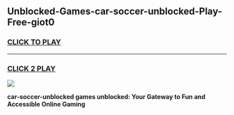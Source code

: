 
## Unblocked-Games-car-soccer-unblocked-Play-Free-giot0
<h3>
<a href="https://premium76.site?title=car-soccer-unblocked&ref=18A1">CLICK TO PLAY</a></h3>
<hr>

<h3>
<a href="https://premium76.site?title=car-soccer-unblocked&ref=18A1">CLICK 2 PLAY</a>
  
</h3>

<a href="https://premium76.site?title=car-soccer-unblocked&ref=18A1"><img src="https://clearcache.store/games.png"></a>


**car-soccer-unblocked games unblocked: Your Gateway to Fun and Accessible Online Gaming**
